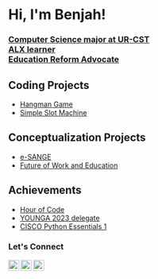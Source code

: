 <h1>Hi, I'm Benjah!</h1>
<h3>
<a href="https://github.com/benjah05">Computer Science major at UR-CST</a> <br/> <a href="www.linkedin.com/in/benjamine-senzele-54335a28b">ALX learner</a> <br/><a href="www.linkedin.com/in/benjamine-senzele-54335a28b">Education Reform Advocate</a></h1>
</h3>

<h2>Coding Projects </h2>

  - [Hangman Game](https://github.com/benjah05/Hangman-game-Python-)
  - [Simple Slot Machine](https://github.com/benjah05/Hangman-game-Python-)
  
<h2>Conceptualization Projects </h2>

  - [e-SANGE](https://docs.google.com/presentation/d/19ePCaPnshBCRwliAev_lPmEHiLf9rR_V5GxPfMMZymo/edit?usp=sharing)
  - [Future of Work and Education](https://youngaworld.com/youthdelegate/)

    
<h2>Achievements</h2>

- [Hour of Code](https://studio.code.org/c/2140190002)
- [YOUNGA 2023 delegate](https://drive.google.com/file/d/1kQjaDX3JF5Zy3Uy3Gtab_1_wZukRAipZ/view)
- [CISCO Python Essentials 1](https://skillsforall.com/profile?tab=badges)

<h3> Let's Connect </h3>

[<img align="left" alt="Benjah | LinkedIn" width="22px" src="https://cdn.jsdelivr.net/npm/simple-icons@v3/icons/linkedin.svg" />][linkedin]
[<img align="left" alt="Benjah | Instagram" width="22px" src="https://cdn.jsdelivr.net/npm/simple-icons@v3/icons/instagram.svg" />][instagram]
[<img align="left" alt="Benjah | GMail" width="22px" src="https://cdn.jsdelivr.net/npm/simple-icons@v3/icons/gmail.svg" />][GMail]


[instagram]: https://www.instagram.com/_senzele_/
[linkedin]: www.linkedin.com/in/benjamine-senzele-54335a28b
[GMail]: mailto:senzelebenjamine@gmail.com

